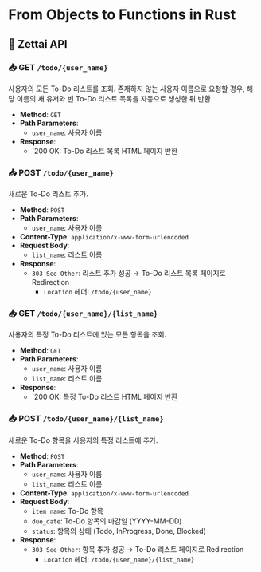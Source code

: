 # From Objects to Functions in Rust

## 📕 Zettai API

### 📥 GET `/todo/{user_name}`

사용자의 모든 To-Do 리스트를 조회. 존재하지 않는 사용자 이름으로 요청할 경우, 해당 이름의 새 유저와 빈 To-Do 리스트 목록을 자동으로 생성한 뒤 반환

- **Method**: `GET`
- **Path Parameters**:
  - `user_name`: 사용자 이름
- **Response**:
  - `200 OK: To-Do 리스트 목록 HTML 페이지 반환

### 📥 POST `/todo/{user_name}`

새로운 To-Do 리스트 추가.

- **Method**: `POST`
- **Path Parameters**:
  - `user_name`: 사용자 이름
- **Content-Type**: `application/x-www-form-urlencoded`
- **Request Body**:
  - `list_name`: 리스트 이름
- **Response**:
  - `303 See Other`: 리스트 추가 성공 → To-Do 리스트 목록 페이지로 Redirection
    - `Location` 헤더: `/todo/{user_name}`

### 📥 GET `/todo/{user_name}/{list_name}`

사용자의 특정 To-Do 리스트에 있는 모든 항목을 조회.

- **Method**: `GET`
- **Path Parameters**:
  - `user_name`: 사용자 이름
  - `list_name`: 리스트 이름
- **Response**:
  - `200 OK: 특정 To-Do 리스트 HTML 페이지 반환

### 📥 POST `/todo/{user_name}/{list_name}`

새로운 To-Do 항목을 사용자의 특정 리스트에 추가.

- **Method**: `POST`
- **Path Parameters**:
    - `user_name`: 사용자 이름
    - `list_name`: 리스트 이름
- **Content-Type**: `application/x-www-form-urlencoded`
- **Request Body**:
    - `item_name`: To-Do 항목
    - `due_date`: To-Do 항목의 마감일 (YYYY-MM-DD)
    - `status`: 항목의 상태 (Todo, InProgress, Done, Blocked)
- **Response**:
    - `303 See Other`: 항목 추가 성공 → To-Do 리스트 페이지로 Redirection
        - `Location` 헤더: `/todo/{user_name}/{list_name}`